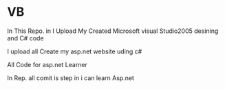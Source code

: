 # VB
In This Repo. in I Upload My Created Microsoft visual Studio2005 desining and C# code  

I upload all Create my asp.net website uding c#

All Code for asp.net Learner

In Rep. all comit is step in i can learn Asp.net
